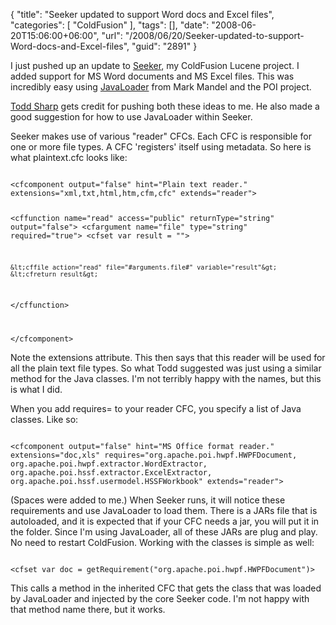 {
	"title": "Seeker updated to support Word docs and Excel files",
	"categories": [
		"ColdFusion"
	],
	"tags": [],
	"date": "2008-06-20T15:06:00+06:00",
	"url": "/2008/06/20/Seeker-updated-to-support-Word-docs-and-Excel-files",
	"guid": "2891"
}

I just pushed up an update to <a href="http://seeker.riaforge.org">Seeker</a>, my ColdFusion Lucene project. I added support for MS Word documents and MS Excel files. This was incredibly easy using <a href="http://javaloader.riaforge.org">JavaLoader</a> from Mark Mandel and the POI project.
<!--more-->
<a href="http://www.cfsilence.com/blog/client">Todd Sharp</a> gets credit for pushing both these ideas to me. He also made a good suggestion for how to use JavaLoader within Seeker. 

Seeker makes use of various "reader" CFCs. Each CFC is responsible for one or more file types. A CFC 'registers' itself using metadata. So here is what plaintext.cfc looks like:

<code>
&lt;cfcomponent output="false" hint="Plain text reader." extensions="xml,txt,html,htm,cfm,cfc" extends="reader"&gt;

&lt;cffunction name="read" access="public" returnType="string" output="false"&gt;
	&lt;cfargument name="file" type="string" required="true"&gt;
	&lt;cfset var result = ""&gt;
	
	&lt;cffile action="read" file="#arguments.file#" variable="result"&gt;
	&lt;cfreturn result&gt;
	
&lt;/cffunction&gt;

&lt;/cfcomponent&gt;
</code>

Note the extensions attribute. This then says that this reader will be used for all the plain text file types. So what Todd suggested was just using a similar method for the Java classes. I'm not terribly happy with the names, but this is what I did.

When you add requires= to your reader CFC, you specify a list of Java classes. Like so:

<code>
&lt;cfcomponent output="false" hint="MS Office format reader." extensions="doc,xls" requires="org.apache.poi.hwpf.HWPFDocument, org.apache.poi.hwpf.extractor.WordExtractor, org.apache.poi.hssf.extractor.ExcelExtractor, org.apache.poi.hssf.usermodel.HSSFWorkbook" extends="reader"&gt;
</code>

(Spaces were added to me.) When Seeker runs, it will notice these requirements and use JavaLoader to load them. There is a JARs file that is autoloaded, and it is expected that if your CFC needs a jar, you will put it in the folder. Since I'm using JavaLoader, all of these JARs are plug and play. No need to restart ColdFusion. Working with the classes is simple as well:

<code>
&lt;cfset var doc = getRequirement("org.apache.poi.hwpf.HWPFDocument")&gt;
</code>

This calls a method in the inherited CFC that gets the class that was loaded by JavaLoader and injected by the core Seeker code. I'm not happy with that method name there, but it works.